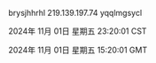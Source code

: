 brysjhhrhl 219.139.197.74 yqqlmgsycl

2024年 11月 01日 星期五 23:20:01 CST

2024年 11月 01日 星期五 15:20:01 GMT
